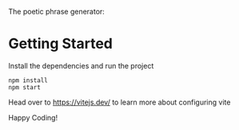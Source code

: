 The poetic phrase generator:

# Getting Started
Install the dependencies and run the project
```
npm install
npm start
```

Head over to https://vitejs.dev/ to learn more about configuring vite

Happy Coding!
